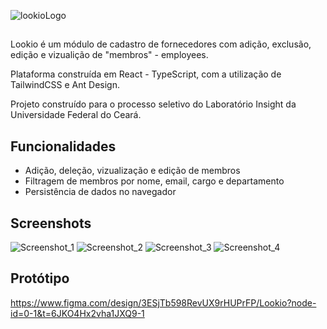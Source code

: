 ![lookioLogo](https://github.com/ribeiroLevi/InsightProjectEmployee/assets/126264441/1378d3c5-24b8-407c-bb7f-1c20742f6ff8)
##
Lookio é um módulo de cadastro de fornecedores com adição, exclusão, edição e vizualição de "membros" - employees.

Plataforma construída em React - TypeScript, com a utilização de TailwindCSS e Ant Design.

Projeto construído para o processo seletivo do Laboratório Insight da Universidade Federal do Ceará.

## Funcionalidades

- Adição, deleção, vizualização e edição de membros
- Filtragem de membros por nome, email, cargo e departamento
- Persistência de dados no navegador

## Screenshots
![Screenshot_1](https://github.com/ribeiroLevi/InsightProjectEmployee/assets/126264441/0d0ed46d-4d51-4778-8c19-61e99524612f)
![Screenshot_2](https://github.com/ribeiroLevi/InsightProjectEmployee/assets/126264441/d0e890d0-9216-4849-b410-6756e5f00a9e)
![Screenshot_3](https://github.com/ribeiroLevi/InsightProjectEmployee/assets/126264441/d0c0bdec-ed62-4847-a331-08576a944cb7)
![Screenshot_4](https://github.com/ribeiroLevi/InsightProjectEmployee/assets/126264441/f5cc8b14-895d-4e70-8ee8-55de2312bc5f)

## Protótipo
https://www.figma.com/design/3ESjTb598RevUX9rHUPrFP/Lookio?node-id=0-1&t=6JKO4Hx2vha1JXQ9-1
